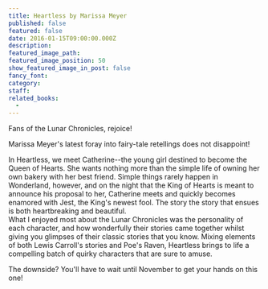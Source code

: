 ```yaml
---
title: Heartless by Marissa Meyer
published: false
featured: false
date: 2016-01-15T09:00:00.000Z
description:
featured_image_path:
featured_image_position: 50
show_featured_image_in_post: false
fancy_font:
category:
staff:
related_books:
  -
---
```



Fans of the Lunar Chronicles, rejoice!

Marissa Meyer's latest foray into fairy-tale retellings does not disappoint!

In Heartless, we meet Catherine--the young girl destined to become the Queen of Hearts. She wants nothing more than the simple life of owning her own bakery with her best friend. Simple things rarely happen in Wonderland, however, and on the night that the King of Hearts is meant to announce his proposal to her, Catherine meets and quickly becomes enamored with Jest, the King's newest fool. The story the story that ensues is both heartbreaking and beautiful.&nbsp;
<br>What I enjoyed most about the Lunar Chronicles was the personality of each character, and how wonderfully their stories came together whilst giving you glimpses of their classic stories that you know. Mixing elements of both Lewis Carroll's stories and Poe's Raven, Heartless brings to life a compelling batch of quirky characters that are sure to amuse.

The downside? You'll have to wait until November to get your hands on this one!